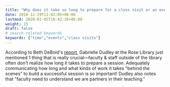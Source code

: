 ```yaml
---
title: "Why does it take so long to prepare for a class visit or an event?"
date: 2018-12-29T11:02:05+06:00
lastmod: 2020-01-05T10:42:26+06:00
weight: 15
draft: false
# search related keywords
keywords: ["time","events","class visits"]
---
```


According to Beth DeBold's [report](https://twitter.com/eliza_audacis/status/1306665782525526025), Gabrielle Dudley at the Rose Library just mentioned 1 thing that is really crucial—faculty & staff outside of the library often don't realize how long it takes to prepare a session. Adequately communicating how long and what kinds of work it takes "behind the scenes" to build a successful session is so important! Dudley also notes that "faculty need to understand we are partners in their teaching." 
